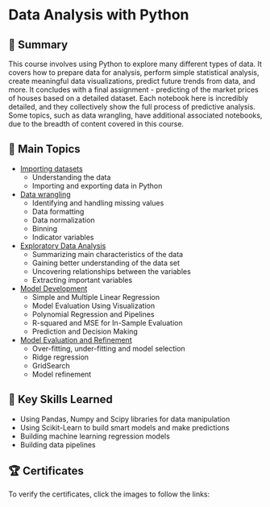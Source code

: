# Data Analysis with Python

## 📄 Summary
This course involves using Python to explore many different types of data. It covers how to prepare data for analysis, perform simple statistical analysis, create meaningful data visualizations, predict future trends from data, and more. It concludes with a final assignment - predicting of the market prices of houses based on a detailed dataset. Each notebook here is incredibly detailed, and they collectively show the full process of predictive analysis. Some topics, such as data wrangling, have additional associated notebooks, due to the breadth of content covered in this course.

## 📑 Main Topics
* [Importing datasets](https://github.com/mauritsvzb/IBM-Data-Science-Professional-Certificate/tree/main/07.%20Data%20Analysis%20With%20Python/01.%20Importing%20Datasets)
  * Understanding the data
  * Importing and exporting data in Python
* [Data wrangling](https://github.com/mauritsvzb/IBM-Data-Science-Professional-Certificate/tree/main/07.%20Data%20Analysis%20With%20Python/02.%20Data%20Wrangling)
  * Identifying and handling missing values
  * Data formatting
  * Data normalization
  * Binning
  * Indicator variables
* [Exploratory Data Analysis](https://github.com/mauritsvzb/IBM-Data-Science-Professional-Certificate/tree/main/07.%20Data%20Analysis%20With%20Python/03.%20Exploratory%20Data%20Analysis)
  * Summarizing main characteristics of the data
  * Gaining better understanding of the data set
  * Uncovering relationships between the variables
  * Extracting important variables
* [Model Development](https://github.com/mauritsvzb/IBM-Data-Science-Professional-Certificate/tree/main/07.%20Data%20Analysis%20With%20Python/04.%20Model%20Development)
  * Simple and Multiple Linear Regression
  * Model Evaluation Using Visualization
  * Polynomial Regression and Pipelines
  * R-squared and MSE for In-Sample Evaluation
  * Prediction and Decision Making
* [Model Evaluation and Refinement](https://github.com/mauritsvzb/IBM-Data-Science-Professional-Certificate/tree/main/07.%20Data%20Analysis%20With%20Python/05.%20Model%20Evaluation%20and%20Refinement)
  * Over-fitting, under-fitting and model selection
  * Ridge regression
  * GridSearch
  * Model refinement

## 🔑 Key Skills Learned
* Using Pandas, Numpy and Scipy libraries for data manipulation
* Using Scikit-Learn to build smart models and make predictions
* Building machine learning regression models
* Building data pipelines

## 🏆 Certificates
To verify the certificates, click the images to follow the links:
